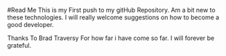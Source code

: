 #Read Me
This is my First push to my gitHub Repository. Am a bit new to these technologies.
I will really welcome suggestions on how to become a good developer.

Thanks To Brad Traversy For how far i have come so far. I will forever be grateful.